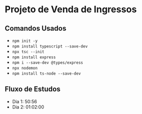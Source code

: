 # Projeto de Venda de Ingressos

## Comandos Usados

- `npm init -y`
- `npm install typescript --save-dev`
- `npx tsc --init`
- `npm install express`
- `npm i --save-dev @types/express`
- `npx nodemon`
- `npm install ts-node --save-dev`

## Fluxo de Estudos

- Dia 1: 50:56
- Dia 2: 01:02:00
